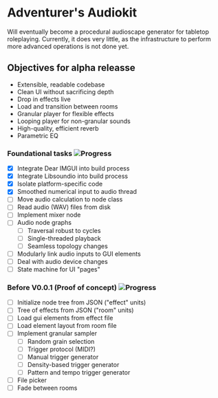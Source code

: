 # Adventurer's Audiokit

Will eventually become a procedural audioscape generator for tabletop roleplaying.
Currently, it does very little, as the infrastructure to perform more advanced operations is not done yet.

## Objectives for alpha releasse
- Extensible, readable codebase
- Clean UI without sacrificing depth
- Drop in effects live
- Load and transition between rooms
- Granular player for flexible effects
- Looping player for non-granular sounds
- High-quality, efficient reverb
- Parametric EQ


### Foundational tasks ![Progress](https://progress-bar.dev/4/?scale=14&title=progress&color=babaca&suffix=%2F14)
- [x] Integrate Dear IMGUI into build process
- [x] Integrate Libsoundio into build process
- [x] Isolate platform-specific code
- [x] Smoothed numerical input to audio thread
- [ ] Move audio calculation to node class
- [ ] Read audio (WAV) files from disk
- [ ] Implement mixer node
- [ ] Audio node graphs
  - [ ] Traversal robust to cycles
  - [ ] Single-threaded playback
  - [ ] Seamless topology changes
- [ ] Modularly link audio inputs to GUI elements
- [ ] Deal with audio device changes
- [ ] State machine for UI "pages"

### Before V0.0.1 (Proof of concept) ![Progress](https://progress-bar.dev/0/?scale=12&tittle=progress&color=babbaca&suffix=%2F12)
- [ ] Initialize node tree from JSON ("effect" units)
- [ ] Tree of effects from JSON ("room" units)
- [ ] Load gui elements from effect file
- [ ] Load element layout from room file
- [ ] Implement granular sampler
  - [ ] Random grain selection
  - [ ] Trigger protocol (MIDI?)
  - [ ] Manual trigger generator
  - [ ] Density-based trigger generator
  - [ ] Pattern and tempo trigger generator
- [ ] File picker
- [ ] Fade between rooms